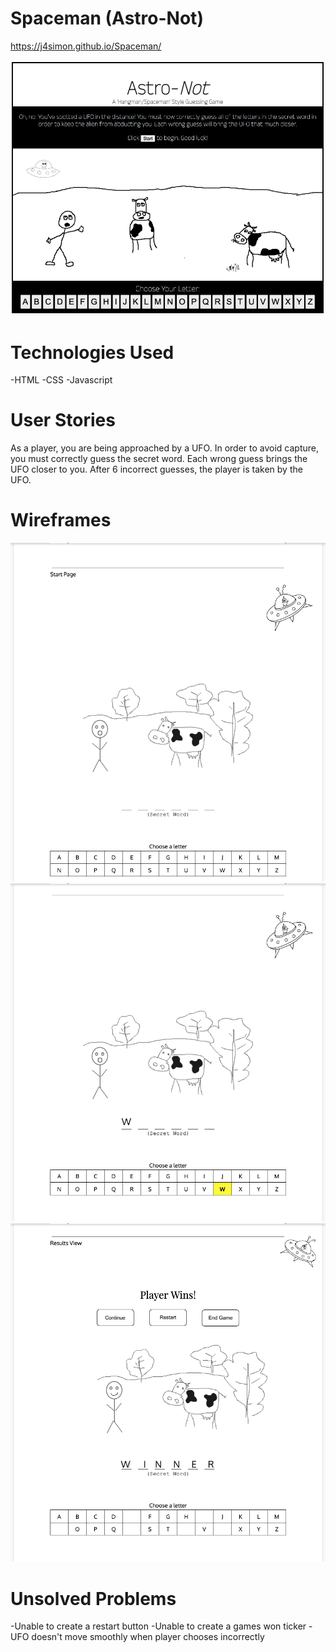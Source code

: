 # Spaceman (Astro-Not)

https://j4simon.github.io/Spaceman/

<img src="/Assets/Astro-Not Screenshot.png">

# Technologies Used

-HTML
-CSS
-Javascript

# User Stories

As a player, you are being approached by a UFO. In order to avoid capture, you must correctly guess the secret word. Each wrong guess brings the UFO closer to you. After 6 incorrect guesses, the player is taken by the UFO.

# Wireframes

<img src="/Assets/Wireframe Start Page.png">
<img src="/Assets/Wireframe Gameplay.png">
<img src="/Assets/Wireframe Winner.png">

# Unsolved Problems

-Unable to create a restart button
-Unable to create a games won ticker
-UFO doesn't move smoothly when player chooses incorrectly
